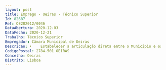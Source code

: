 ```yaml
--- 
layout: post
title: Emprego - Oeiras - Técnico Superior
Id: 82687
Ref: OE202012/0046
DataAbertura: 2020-12-03
DataFecho: 2020-12-21
Trabalho: Técnico Superior
Empregador: Câmara Municipal de Oeiras
Descricao: •	Estabelecer a articulação direta entre o Município e os AE E (Agrupamentos de Escolas e Escola não Agrupada), de todas as questões relacionadas com as atividades promovidas no âmbito do desenvolvimento de políticas educativas  •	Conceber, gerir, monitorizar e avaliar projetos educativos •	Elaborar relatórios, pareceres e outros documentos formais no âmbito das suas funções •	Colaborar na realização de estudos que permitam conhecer a realidade social na área da educação •	Proceder à recolha e compilação de dados (taxas de retenção e abandono escolar  taxas de conclusão  número de alunos por ano de escolaridade, por modalidade de ensino e por AE E, número de crianças com NEE, entre outros), bem como proceder à monitorização dos resultados escolares em articulação com os AE E •	Promover e apoiar projetos e ações que tenham como objetivo o combate ao insucesso e abandono escolar, em parceria com outras entidades •	Apoiar o processo de monitorização e avaliação do cumprimento de objetivos e metas dos projetos a desenvolver  •	Identificar necessidades da comunidade educativa, a fim de propor a realização de ações de prevenção e medidas, designadamente em casos de insucesso escolar •	Apoiar a definição de medidas de promoção do sucesso escolar  •	Identificar e divulgar projetos inovadores e boas práticas de iniciativa das escolas e outras instituições •	Apoiar e acompanhar a operacionalização e desenvolvimento de boas práticas educativas •	Apoiar o desenvolvimento e a gestão de atividades, em contextos de educação não formal •	Promover a articulação dos AE E com a rede de Bibliotecas Municipais e com outros espaços equipamentos culturais do concelho •	Participar na organização e realização de encontros e seminários sobre Educação •	Assegurar, em articulação com os AE E, a aquisição de material didático •	Trabalhar na organização de processos de candidatura a financiamentos comunitários, da administração central ou outros •	Propor a celebração de acordos e protocolos com instituições educativas, públicas e particulares, e outras entidades, tendo em vista a melhoria do sistema educativo, e acompanhar o seu desenvolvimento •	Apoiar e integrar equipas multidisciplinares ao serviço da escola, atuando de forma integrada e em estreita articulação com o corpo docente e não docente, pais e encarregados de educação, e outros agentes educativos.
CodigoPostal: 2784-501 OEIRAS
Concelho: Oeiras
Distrito: Lisboa
--- 
```

